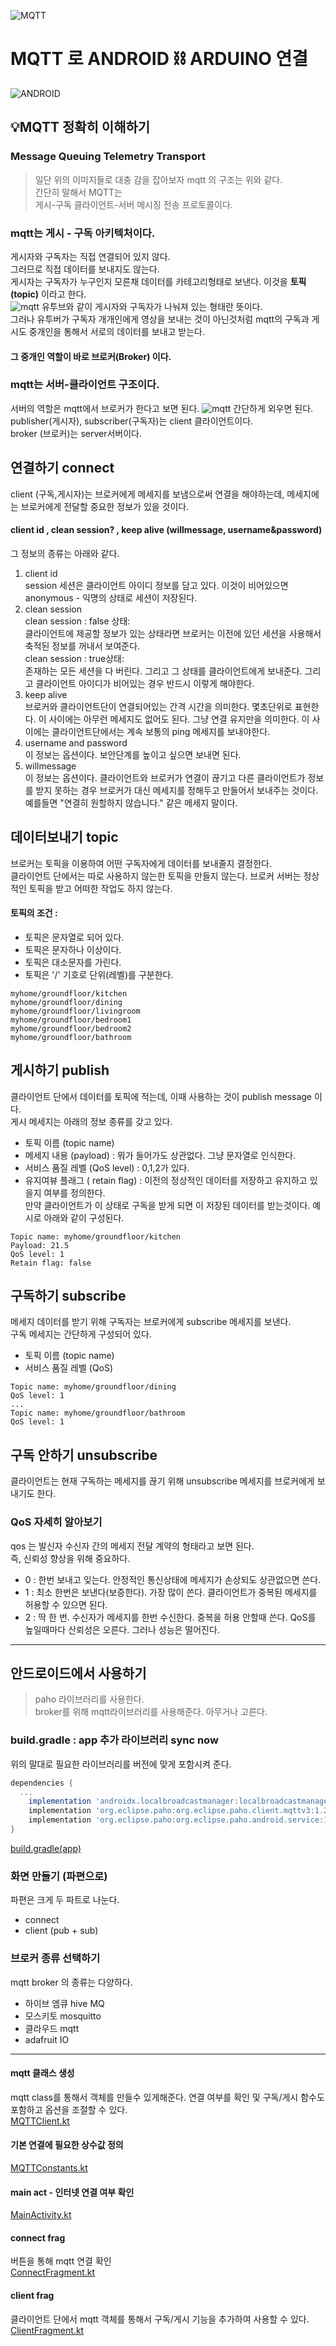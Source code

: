 ![MQTT](https://miro.medium.com/max/832/1*Menw6EN-fwPadjkf5nK7OQ.png)
# MQTT 로 ANDROID ⛓ ARDUINO 연결
![ANDROID](https://miro.medium.com/max/794/1*6l0Ckp_WCDqdhuqnRpmnXg.png)
## 💡MQTT 정확히 이해하기 
### Message Queuing Telemetry Transport
>  일단 위의 이미지들로 대충 감을 잡아보자 
 > mqtt 의 구조는 위와 같다. <br> 
 > 간단히 말해서 MQTT는 <br>
> 게시-구독 클라이언트-서버 메시징 전송 프로토콜이다.

### mqtt는 게시 - 구독 아키텍처이다. 
게시자와 구독자는 직접 연결되어 있지 않다. <br>
그러므로 직접 데이터를 보내지도 않는다. <br>
게시자는 구독자가 누구인지 모른채 데이터를 카테고리형태로 보낸다. 이것을 **토픽(topic)** 이라고 한다.<br>
 ![mqtt](https://miro.medium.com/max/1000/0*50cEhE25wGqJ5RUT.png)
유투브와 같이 게시자와 구독자가 나눠져 있는 형태란 뜻이다. <br> 그러나 유투버가 구독자 개개인에게 영상을 보내는 것이 아닌것처럼 mqtt의 구독과 게시도 중개인을 통해서 서로의 데이터를 보내고 받는다. 
#### 그 중개인 역할이 바로 **브로커(Broker)** 이다.

### mqtt는 서버-클라이언트 구조이다. 
서버의 역할은 mqtt에서 브로커가 한다고 보면 된다. 
 ![mqtt](https://miro.medium.com/max/1400/1*c7aWFgvjCrewl6YmAwQ96Q.png)
간단하게 외우면 된다. <br> 
publisher(게시자), subscriber(구독자)는 client 클라이언트이다. <br>
broker (브로커)는 server서버이다. <br> 
## 연결하기 connect 
client (구독,게시자)는 브로커에게 메세지를 보냄으로써 연결을 해야하는데, 메세지에는 브로커에게 전달할 중요한 정보가 있을 것이다. <br> 
#### client id , clean session? , keep alive (willmessage, username&password) 
그 정보의 종류는 아래와 같다.<br>
1. client id  <br> session 세션은 클라이언트 아이디 정보를 담고 있다. 이것이 비어있으면anonymous - 익명의 상태로 세션이 저장된다.
2. clean session <br>  clean session : false 상태: <br> 클라이언트에 제공할 정보가 있는 상태라면 브로커는 이전에 있던 세션을 사용해서 축적된 정보를 꺼내서 보여준다. <br> clean session : true상태: <br> 존재하는 모든 세션을 다 버린다. 그리고 그 상태를 클라이언트에게 보내준다. 그리고 클라이언트 아이디가 비어있는 경우 반드시 이렇게 해야한다. 
3. keep alive <br> 브로커와 클라이언트단이 연결되어있는 간격 시간을 의미한다. 몇초단위로 표현한다. 이 사이에는 아무런 메세지도 없어도 된다. 그냥 연결 유지만을 의미한다. 이 사이에는 클라이언트단에서는 계속 보통의 ping 메세지를 보내야한다. 
4. username and password <br> 이 정보는 옵션이다. 보안단계를 높이고 싶으면 보내면 된다. 
5. willmessage <br> 이 정보는 옵션이다. 클라이언트와 브로커가 연결이 끊기고 다른 클라이언트가 정보를 받지 못하는 경우 브로커가 대신 메세지를 정해두고 만들어서 보내주는 것이다. 예를들면 "연결히 원할하지 않습니다." 같은 메세지 말이다. 

## 데이터보내기 topic
브로커는 토픽을 이용하여 어떤 구독자에게 데이터를 보내줄지 결정한다. <br> 클라이언트 단에서는 따로 사용하지 않는한 토픽을 만들지 않는다. 브로커 서버는 정상적인 토픽을 받고 어떠한 작업도 하지 않는다. <br> 
#### 토픽의 조건 :
- 토픽은 문자열로 되어 있다. <br> 
- 토픽은 문자하나 이상이다. <br> 
- 토픽은 대소문자를 가린다. <br> 
- 토픽은 '/' 기호로 단위(레벨)를 구분한다. <br> 
```
myhome/groundfloor/kitchen
myhome/groundfloor/dining
myhome/groundfloor/livingroom
myhome/groundfloor/bedroom1
myhome/groundfloor/bedroom2
myhome/groundfloor/bathroom
```
## 게시하기 publish
클라이언트 단에서 데이터를 토픽에 적는데, 이때 사용하는 것이 publish message 이다. <br>
게시 메세지는 아래의 정보 종류를 갖고 있다.<br>
- 토픽 이름 (topic name) 
- 메세지 내용 (payload) : 뭐가 들어가도 상관없다. 그냥 문자열로 인식한다. 
- 서비스 품질 레벨 (QoS level) : 0,1,2가 있다. <br>
- 유지여뷰 플래그 ( retain flag) : 이전의 정상적인 데이터를 저장하고 유지하고 있을지 여부를 정의한다. <br> 만약 클라이언트가 이 상태로 구독을 받게 되면 이 저장된 데이터를 받는것이다. 
예시로 아래와 같이 구성된다. 
```
Topic name: myhome/groundfloor/kitchen
Payload: 21.5
QoS level: 1
Retain flag: false
``` 
## 구독하기 subscribe 
메세지 데이터를 받기 위해 구독자는 브로커에게 subscribe 메세지를 보낸다. <br> 
구독 메세지는 간단하게 구성되어 있다. 
- 토픽 이름 (topic name) 
- 서비스 품질 레벨 (QoS) 

```
Topic name: myhome/groundfloor/dining
QoS level: 1
...
Topic name: myhome/groundfloor/bathroom
QoS level: 1
```
## 구독 안하기 unsubscribe 
클라이언트는 현재 구독하는 메세지를 끊기 위해 unsubscribe 메세지를 브로커에게 보내기도 한다. <br> 

### QoS  자세히 알아보기 
qos 는 발신자 수신자 간의 메세지 전달 계약의 형태라고 보면 된다. <br>즉, 신뢰성 향상을 위해 중요하다. <br>
- 0 : 한번 보내고 잊는다. 안정적인 통신상태에 메세지가 손상되도 상관없으면 쓴다. 
- 1 :  최소 한번은 보낸다(보증한다). 가장 많이 쓴다. 클라이언트가 중복된 메세지를 허용할 수 있으면 된다. 
- 2 : 딱 한 번. 수신자가 메세지를 한번 수신한다. 중복을 허용 안할때 쓴다. 
QoS를 높일때마다 산뢰성은 오른다. 그러나 성능은 떨어진다. 

----

## 안드로이드에서 사용하기 
> paho 라이브러리를 사용한다. <br>
> broker를 위해 mqtt라이브러리를 사용해준다. 아무거나 고른다. 
### build.gradle : app 추가 라이브러리 sync now
위의 말대로 필요한 라이브러리를 버전에 맞게 포함시켜 준다. 
```gradle 
dependencies {
  ...
    implementation 'androidx.localbroadcastmanager:localbroadcastmanager:1.0.0'
    implementation 'org.eclipse.paho:org.eclipse.paho.client.mqttv3:1.2.4'
    implementation 'org.eclipse.paho:org.eclipse.paho.android.service:1.1.1'
}
```
[build.gradle(app)](https://github.com/leonardocavagnis/MQTTClientSample_Android/blob/master/app/build.gradle)

### 화면 만들기 (파편으로) 
파편은 크게 두 파트로 나눈다. 
- connect 
- client (pub + sub) 

### 브로커 종류 선택하기 
mqtt broker 의 종류는 다양하다. 
- 하이브 엠큐 hive MQ 
- 모스키토 mosquitto 
- 클라우드 mqtt 
- adafruit IO 

----

#### mqtt 클래스 생성 
mqtt class를 통해서 객체를 만들수 있게해준다. 연결 여부를 확인 및 구독/게시 함수도 포함하고 옵션을 조절할 수 있다. <br>
[MQTTClient.kt](https://github.com/leonardocavagnis/MQTTClientSample_Android/blob/master/app/src/main/java/com/example/mqttkotlinsample/MQTTClient.kt)

#### 기본 연결에 필요한 상수값 정의 
[MQTTConstants.kt](https://github.com/leonardocavagnis/MQTTClientSample_Android/blob/master/app/src/main/java/com/example/mqttkotlinsample/MQTTConstants.kt)

#### main act - 인터넷 연결 여부 확인 
[MainActivity.kt](https://github.com/leonardocavagnis/MQTTClientSample_Android/blob/master/app/src/main/java/com/example/mqttkotlinsample/MainActivity.kt)

#### connect frag
버튼을 통해 mqtt 연결 확인 <br>
[ConnectFragment.kt](https://github.com/leonardocavagnis/MQTTClientSample_Android/blob/master/app/src/main/java/com/example/mqttkotlinsample/ConnectFragment.kt)


#### client frag 
클라이언트 단에서 mqtt 객체를 통해서 구독/게시 기능을 추가하여 사용할 수 있다. <br>
[ClientFragment.kt](https://github.com/leonardocavagnis/MQTTClientSample_Android/blob/master/app/src/main/java/com/example/mqttkotlinsample/ClientFragment.kt)


